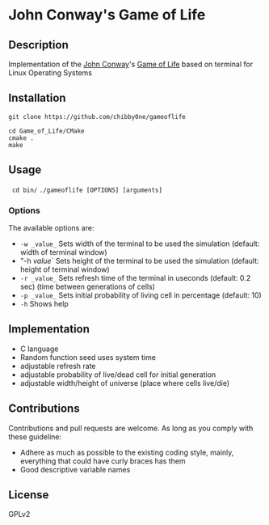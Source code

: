 # John Conway's Game of Life 

## Description

Implementation of the [John Conway](https://en.wikipedia.org/wiki/John_Horton_Conway "Wikipedia Article")'s [Game of Life](https://en.wikipedia.org/wiki/Conway's_Game_of_Life "Wikipedia Article") based on terminal for Linux Operating Systems

## Installation
```
git clone https://github.com/chibby0ne/gameoflife
```

```
cd Game_of_Life/CMake
cmake .
make
```

## Usage
` cd bin/`
`./gameoflife [OPTIONS] [arguments]`

### Options

The available options are:
* `-w _value_` Sets width of the terminal to be used the simulation (default: width of terminal window)
* "-h _value_` Sets height of the terminal to be used the simulation (default: height of terminal window)
* `-r _value_` Sets refresh time of the terminal in useconds (default: 0.2 sec) (time between generations of cells)
* `-p _value_`  Sets initial probability of living cell in percentage (default: 10)
* `-h`           Shows help 


## Implementation

* C language
* Random function seed uses system time
* adjustable refresh rate
* adjustable probability of live/dead cell for initial generation
* adjustable width/height of universe (place where cells live/die)


## Contributions

Contributions and pull requests are welcome. As long as you comply with these guideline: 

* Adhere as much as possible to the existing coding style, mainly, everything that could have curly braces has them
* Good descriptive variable names

## License 

GPLv2
